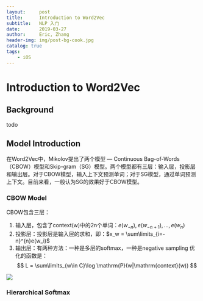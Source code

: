 ```yaml
---
layout:     post
title:      Introduction to Word2Vec
subtitle:   NLP 入门
date:       2019-03-27
author:     Eric, Zhang
header-img: img/post-bg-cook.jpg
catalog: true
tags:
    - iOS
---
```


# Introduction to Word2Vec

## Background
todo
## Model Introduction
在Word2Vec中，Mikolov提出了两个模型 — Continuous Bag-of-Words（CBOW）模型和Skip-gram（SG）模型。两个模型都有三层：输入层，投影层和输出层。对于CBOW模型，输入上下文预测单词；对于SG模型，通过单词预测上下文。目前来看，一般认为SG的效果好于CBOW模型。
### CBOW Model
CBOW包含三层：
1. 输入层，包含了context(w)中的2n个单词：$e(w_{-n}), e(w_{-n+1}), \dots, e(w_n)$
2. 投影层：投影层是输入层的求和，即：$x_w = \sum\limits_{i=-n}^{n}e(w_i)$
3. 输出层：有两种方法：一种是多层的softmax，一种是negative sampling
优化的函数是：
$$
L = \sum\limits_{w\in C}\log \mathrm{P}(w|\mathrm{context}(w))
$$

![](http://latex.codecogs.com/gif.latex?\\frac{1}{1+sin(x)})
### Hierarchical Softmax
